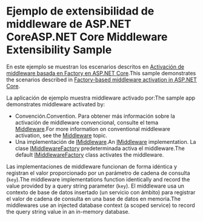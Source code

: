 # <a name="aspnet-core-middleware-extensibility-sample"></a><span data-ttu-id="202ea-101">Ejemplo de extensibilidad de middleware de ASP.NET Core</span><span class="sxs-lookup"><span data-stu-id="202ea-101">ASP.NET Core Middleware Extensibility Sample</span></span>

<span data-ttu-id="202ea-102">En este ejemplo se muestran los escenarios descritos en [Activación de middleware basada en Factory en ASP.NET Core](https://docs.microsoft.com/aspnet/core/fundamentals/middleware/middleware-extensibility).</span><span class="sxs-lookup"><span data-stu-id="202ea-102">This sample demonstrates the scenarios described in [Factory-based middleware activation in ASP.NET Core](https://docs.microsoft.com/aspnet/core/fundamentals/middleware/middleware-extensibility).</span></span>

<span data-ttu-id="202ea-103">La aplicación de ejemplo muestra middleware activado por:</span><span class="sxs-lookup"><span data-stu-id="202ea-103">The sample app demonstrates middleware activated by:</span></span>

* <span data-ttu-id="202ea-104">Convención.</span><span class="sxs-lookup"><span data-stu-id="202ea-104">Convention.</span></span> <span data-ttu-id="202ea-105">Para obtener más información sobre la activación de middleware convencional, consulte el tema [Middleware](https://docs.microsoft.com/aspnet/core/fundamentals/middleware/).</span><span class="sxs-lookup"><span data-stu-id="202ea-105">For more information on conventional middleware activation, see the [Middleware](https://docs.microsoft.com/aspnet/core/fundamentals/middleware/) topic.</span></span>
* <span data-ttu-id="202ea-106">Una implementación de [IMiddleware](https://docs.microsoft.com/dotnet/api/microsoft.aspnetcore.http.imiddleware).</span><span class="sxs-lookup"><span data-stu-id="202ea-106">An [IMiddleware](https://docs.microsoft.com/dotnet/api/microsoft.aspnetcore.http.imiddleware) implementation.</span></span> <span data-ttu-id="202ea-107">La clase [IMiddlewareFactory](https://docs.microsoft.com/dotnet/api/microsoft.aspnetcore.http.imiddlewarefactory) predeterminada activa el middleware.</span><span class="sxs-lookup"><span data-stu-id="202ea-107">The default [IMiddlewareFactory](https://docs.microsoft.com/dotnet/api/microsoft.aspnetcore.http.imiddlewarefactory) class activates the middleware.</span></span>

<span data-ttu-id="202ea-108">Las implementaciones de middleware funcionan de forma idéntica y registran el valor proporcionado por un parámetro de cadena de consulta (`key`).</span><span class="sxs-lookup"><span data-stu-id="202ea-108">The middleware implementations function identically and record the value provided by a query string parameter (`key`).</span></span> <span data-ttu-id="202ea-109">El middleware usa un contexto de base de datos insertado (un servicio con ámbito) para registrar el valor de cadena de consulta en una base de datos en memoria.</span><span class="sxs-lookup"><span data-stu-id="202ea-109">The middlewares use an injected database context (a scoped service) to record the query string value in an in-memory database.</span></span>
